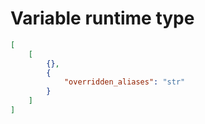 # Variable runtime type

```json
[
    [
        {},
        {
            "overridden_aliases": "str"
        }
    ]
]
```
